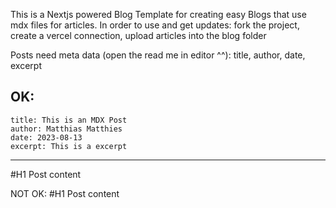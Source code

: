 This is a Nextjs powered Blog Template for creating easy Blogs that use mdx files for articles.
In order to use and get updates: fork the project, create a vercel connection, upload articles into the blog folder 

Posts need meta data (open the read me in editor ^^): title, author, date, excerpt

OK:
---
    title: This is an MDX Post
    author: Matthias Matthies
    date: 2023-08-13
    excerpt: This is a excerpt
---
#H1
Post content

NOT OK:
#H1
Post content
